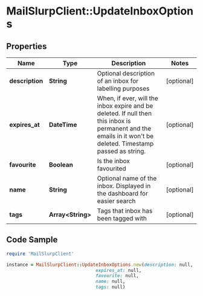 # MailSlurpClient::UpdateInboxOptions

## Properties

Name | Type | Description | Notes
------------ | ------------- | ------------- | -------------
**description** | **String** | Optional description of an inbox for labelling purposes | [optional] 
**expires_at** | **DateTime** | When, if ever, will the inbox expire and be deleted. If null then this inbox is permanent and the emails in it won&#39;t be deleted. Timestamp passed as string. | [optional] 
**favourite** | **Boolean** | Is the inbox favourited | [optional] 
**name** | **String** | Optional name of the inbox. Displayed in the dashboard for easier search | [optional] 
**tags** | **Array&lt;String&gt;** | Tags that inbox has been tagged with | [optional] 

## Code Sample

```ruby
require 'MailSlurpClient'

instance = MailSlurpClient::UpdateInboxOptions.new(description: null,
                                 expires_at: null,
                                 favourite: null,
                                 name: null,
                                 tags: null)
```



